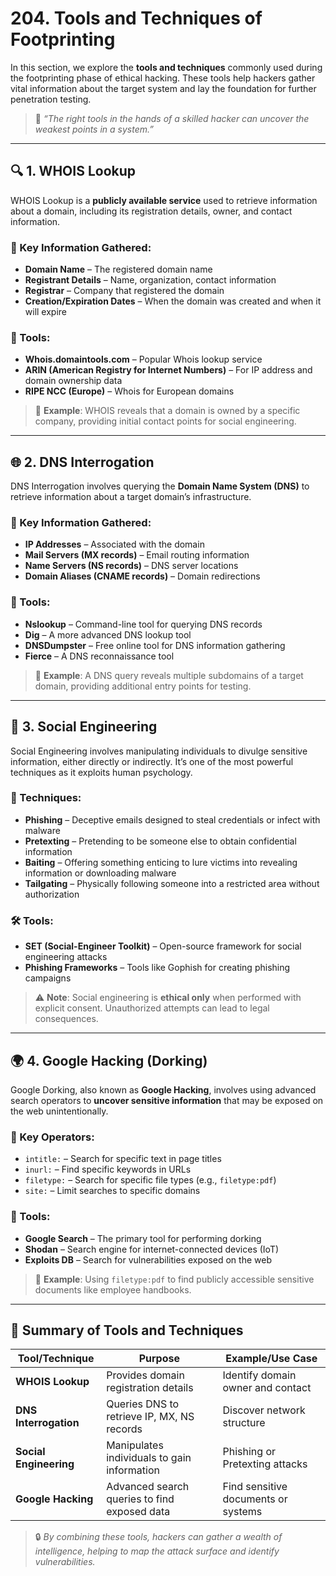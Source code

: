 
# 204. Tools and Techniques of Footprinting

In this section, we explore the **tools and techniques** commonly used during the footprinting phase of ethical hacking. These tools help hackers gather vital information about the target system and lay the foundation for further penetration testing.

> 🔧 *“The right tools in the hands of a skilled hacker can uncover the weakest points in a system.”*

---

## 🔍 1. WHOIS Lookup

WHOIS Lookup is a **publicly available service** used to retrieve information about a domain, including its registration details, owner, and contact information.

### 🧰 Key Information Gathered:
- **Domain Name** – The registered domain name
- **Registrant Details** – Name, organization, contact information
- **Registrar** – Company that registered the domain
- **Creation/Expiration Dates** – When the domain was created and when it will expire

### 🔧 Tools:
- **Whois.domaintools.com** – Popular Whois lookup service
- **ARIN (American Registry for Internet Numbers)** – For IP address and domain ownership data
- **RIPE NCC (Europe)** – Whois for European domains

> 🧠 **Example**: WHOIS reveals that a domain is owned by a specific company, providing initial contact points for social engineering.

---

## 🌐 2. DNS Interrogation

DNS Interrogation involves querying the **Domain Name System (DNS)** to retrieve information about a target domain’s infrastructure.

### 🧰 Key Information Gathered:
- **IP Addresses** – Associated with the domain
- **Mail Servers (MX records)** – Email routing information
- **Name Servers (NS records)** – DNS server locations
- **Domain Aliases (CNAME records)** – Domain redirections

### 🔧 Tools:
- **Nslookup** – Command-line tool for querying DNS records
- **Dig** – A more advanced DNS lookup tool
- **DNSDumpster** – Free online tool for DNS information gathering
- **Fierce** – A DNS reconnaissance tool

> 📌 **Example**: A DNS query reveals multiple subdomains of a target domain, providing additional entry points for testing.

---

## 🧠 3. Social Engineering

Social Engineering involves manipulating individuals to divulge sensitive information, either directly or indirectly. It’s one of the most powerful techniques as it exploits human psychology.

### 🔧 Techniques:
- **Phishing** – Deceptive emails designed to steal credentials or infect with malware
- **Pretexting** – Pretending to be someone else to obtain confidential information
- **Baiting** – Offering something enticing to lure victims into revealing information or downloading malware
- **Tailgating** – Physically following someone into a restricted area without authorization

### 🛠 Tools:
- **SET (Social-Engineer Toolkit)** – Open-source framework for social engineering attacks
- **Phishing Frameworks** – Tools like Gophish for creating phishing campaigns

> ⚠️ **Note**: Social engineering is **ethical only** when performed with explicit consent. Unauthorized attempts can lead to legal consequences.

---

## 🌍 4. Google Hacking (Dorking)

Google Dorking, also known as **Google Hacking**, involves using advanced search operators to **uncover sensitive information** that may be exposed on the web unintentionally.

### 🧰 Key Operators:
- `intitle:` – Search for specific text in page titles
- `inurl:` – Find specific keywords in URLs
- `filetype:` – Search for specific file types (e.g., `filetype:pdf`)
- `site:` – Limit searches to specific domains

### 🔧 Tools:
- **Google Search** – The primary tool for performing dorking
- **Shodan** – Search engine for internet-connected devices (IoT)
- **Exploits DB** – Search for vulnerabilities exposed on the web

> 🧠 **Example**: Using `filetype:pdf` to find publicly accessible sensitive documents like employee handbooks.

---

## 📘 Summary of Tools and Techniques

| Tool/Technique        | Purpose                                      | Example/Use Case                    |
|-----------------------|----------------------------------------------|-------------------------------------|
| **WHOIS Lookup**       | Provides domain registration details         | Identify domain owner and contact   |
| **DNS Interrogation**  | Queries DNS to retrieve IP, MX, NS records   | Discover network structure          |
| **Social Engineering** | Manipulates individuals to gain information  | Phishing or Pretexting attacks      |
| **Google Hacking**     | Advanced search queries to find exposed data | Find sensitive documents or systems|

> 🔒 *By combining these tools, hackers can gather a wealth of intelligence, helping to map the attack surface and identify vulnerabilities.*
